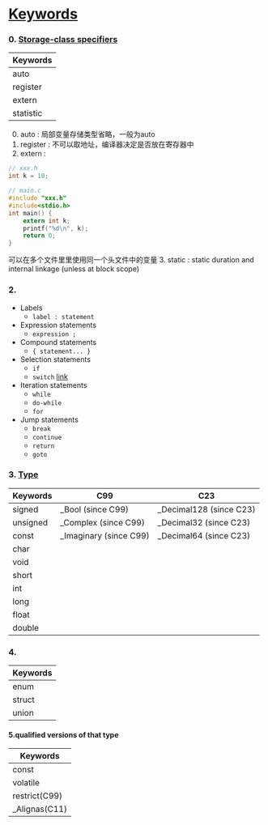# [Keywords](https://en.cppreference.com/w/c/keyword)





### 0. [Storage-class specifiers](https://en.cppreference.com/w/c/language/storage_duration)

| Keywords  |
|-----------|
| auto      |
| register  |
| extern    |
| statistic |


0. auto : 局部变量存储类型省略，一般为auto
1. register : 不可以取地址，编译器决定是否放在寄存器中 
2. extern : 
```c
// xxx.h
int k = 10;
```

```c
// main.c
#include "xxx.h"
#include<stdio.h>
int main() {
    extern int k;
    printf("%d\n", k);
    return 0; 
}
```
可以在多个文件里里使用同一个头文件中的变量
3. static : static duration and internal linkage (unless at block scope)


### 2. 


- Labels
  - `label : statement`
- Expression statements
  - `expression ;`
- Compound statements
  - `{ statement... }`
- Selection statements
  - `if`
  - `switch` [link](https://en.cppreference.com/w/c/language/switch)
- Iteration statements
  - `while`
  - `do-while`
  - `for`
- Jump statements
  - `break`
  - `continue`  
  - `return`  
  - `goto`  


### 3. [Type](https://en.cppreference.com/w/c/language/type) 

| Keywords | C99                     | C23                     |
|----------|-------------------------|-------------------------|
| signed   | _Bool (since C99)       | _Decimal128 (since C23) |
| unsigned | _Complex (since C99)    | _Decimal32 (since C23)  |
| const    | _Imaginary (since C99)  | _Decimal64 (since C23)  |
| char     |
 | void     | 
| short    |
| int      |
| long     |
| float    | 
| double   |   



### 4. 

| Keywords |
|----------|
| enum     |
| struct   | 
| union    |

#### 5.qualified versions of that type 

| Keywords        |
|-----------------|
 | const           |
 | volatile        | 
 | restrict(C99)   |
 | _Alignas(C11)   |


